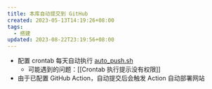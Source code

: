 ```yaml
---
title: 本库自动提交到 GitHub
created: 2023-05-13T14:19:26+08:00
tags:
  - 搭建
updated: 2023-08-22T23:19:56+08:00
---
```


- 配置 crontab 每天自动执行 [auto_push.sh](https://github.com/11ze/knowledge-garden/blob/main/auto_push.sh)
  - 可能遇到的问题：[[Crontab 执行提示没有权限]]
- 由于已配置 GitHub Action，自动提交后会触发 Action 自动部署网站
